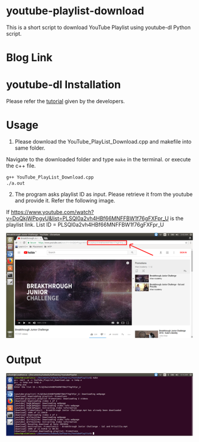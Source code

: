# youtube-playlist-download
This is a short script to download YouTube Playlist using youtube-dl Python script.

# Blog Link


# youtube-dl Installation
Please refer the [tutorial](https://github.com/rg3/youtube-dl/blob/master/README.md#installation) given by the developers.

# Usage
1) Please download the YouTube_PlayList_Download.cpp and makefile into same folder.

Navigate to the downloaded folder and type `make` in the terminal.
or 
execute the c++ file.
```
g++ YouTube_PlayList_Download.cpp
./a.out
```

2) The program asks playlist ID as input. Please retrieve it from the youtube and provide it. Refer the following image.

If https://www.youtube.com/watch?v=DoQkjWPpgyU&list=PLSQl0a2vh4HBf66MNFFBW1f76gFXFpr_U is the playlist link.
List ID = PLSQl0a2vh4HBf66MNFFBW1f76gFXFpr_U

![List ID Sample Image](YouTube_List_Id.png "Sample image explaining List ID of YouTube Playlist")

# Output

![Program Output](ProgramOutput.png "Execution output of the program")

